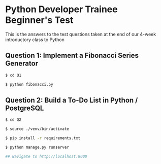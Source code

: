 # Python Developer Trainee Beginner's Test

This is the answers to the test questions taken at the end of our 4-week introductory class to Python

## Question 1: Implement a Fibonacci Series Generator

```sh
$ cd Q1

$ python fibonacci.py
```

## Question 2: Build a To-Do List in Python / PostgreSQL

```sh
$ cd Q2

$ source ./venv/bin/activate

$ pip install -r requirements.txt

$ python manage.py runserver

## Navigate to http://localhost:8000
```
